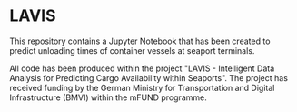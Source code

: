 # LAVIS
This repository contains a Jupyter Notebook that has been created to predict unloading times of container vessels at seaport terminals.

All code has been produced within the project "LAVIS - Intelligent Data Analysis for Predicting Cargo Availability within Seaports". The project has received funding by the German Ministry for Transportation and Digital Infrastructure (BMVI) within the mFUND programme.
